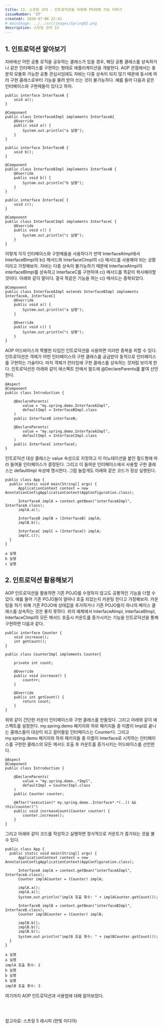 ```yaml
---
title: 13. 스프링 코어 - 인트로덕션을 이용해 POJO에 기능 더하기
issueNumber: '37'
createAt: 2020-07-08 22:41
# mainImage: ../../src/images/Spring02.png
description: 스프링 코어 13
---
```


## 1. 인트로덕션 알아보기

자바에선 어떤 공통 로직을 공유하는 클래스가 있을 경우, 해당 공통 클래스를 상속하거나 같은 인터페이스를 구현하는 형태로 애플리케이션을 개발한다. AOP 관점에서는 충분히 모듈화 가능한 공통 관심사임에도 자바는 다중 상속이 되지 않기 때문에 동시에 여러 구현 클래스로부터 기능을 물려 받아 쓰는 것이 불가능하다. 예를 들어 다음과 같은 인터페이스와 구현체들이 있다고 하자.

```java{numberLines: true}
public interface InterfaceA {
	void a();
}

@Component
public class InterfaceAImpl implements InterfaceA{
	@Override
	public void a() {
		System.out.println("a 실행");
	}
}
```

```java{numberLines: true}
public interface InterfaceB {
	void b();
}

@Component
public class InterfaceBImpl implements InterfaceB {
	@Override
	public void b() {
		System.out.println("b 실행");
	}
}
```

```java{numberLines: true}
public interface InterfaceC {
	void c();
}

@Component
public class InterfaceCImpl implements InterfaceC {
	@Override
	public void c() {
		System.out.println("c 실행");
	}
}
```

이렇게 각각 인터페이스와 구현체들을 사용하다가 만약 InterfaceAImpl에서 InterfaceBImpl의 b() 메서드와 InterfaceCImpl의 c() 메서드를 사용해야 되는 상황이라고 가정해보자. 자바는 다중 상속이 불가능하기 때문에 InterfaceAImpl이 interfaceBImpl를 상속하고 InterfaceC를 구현하여 c() 메서드를 똑같이 복사해야할 것이다. 아래와 같이 말이다. 결국 똑같은 기능을 하는 c() 메서드는 중복되었다.

```java{numberLines: true}
@Component
public class InterfaceAImpl extends InterfaceBImpl implements InterfaceA, InterfaceC{
	@Override
	public void a() {
		System.out.println("a 실행");
	}

	@Override
	public void c() {
		System.out.println("c 실행");
	}
}
```

AOP 어드바이스의 특별한 타입인 인트로덕션을 사용하면 이러한 중복을 피할 수 있다. 인트로덕션은 객체가 어떤 인터페이스의 구현 클래스를 공급받아 동적으로 인터페이스를 구현하는 기술이다. 마치 객체가 런타임에 구현 클래스를 상속하는 것처럼 보이게 한다. 인트로덕션은 아래와 같이 애스펙트 안에서 필드에 @DeclareParents를 붙여 선언한다.

```java{numberLines: true}
@Aspect
@Component
public class Introduction {

	@DeclareParents(
		value = "my.spring.demo.InterfaceAImpl",
		defaultImpl = InterfaceBImpl.class
	)
	public InterfaceB interfaceB;

	@DeclareParents(
		value = "my.spring.demo.InterfaceAImpl",
		defaultImpl = InterfaceCImpl.class
	)
	public InterfaceC interfaceC;
}
```

인트로덕션 대상 클래스는 value 속성으로 지정하고 이 어노테이션을 붙인 필드형에 따라 들여올 인터페이스가 결정된다. 그리고 이 들여온 인터페이스에서 사용할 구현 클래스는 defaultImpl 속성에 명시한다. 그럼 놀랍게도 아래와 같은 코드가 정상 실행된다.

```java{numberLines: true}
public class App {
  public static void main(String[] args) {
      ApplicationContext context = new AnnotationConfigApplicationContext(AppConfiguration.class);

      InterfaceA implA = context.getBean("interfaceAImpl", InterfaceA.class);
      implA.a();

      InterfaceB implB = (InterfaceB) implA;
      implB.b();

      InterfaceC implC = (InterfaceC) implA;
      implC.c();
  }
}
```

```shell
a 실행
b 실행
c 실행
```

## 2. 인트로덕션 활용해보기

AOP 인트로덕션을 활용하면 기존 POJO를 수정하지 않고도 공통적인 기능을 더할 수 있다. 예를 들어 기존 POJO들이 얼마나 호출 되었는지 카운팅 한다고 가정해보자. 카운팅을 하기 위해 기존 POJO에 상태값을 추가하거나 기존 POJO들이 하나의 베이스 클래스를 상속하는 것은 좋지 못하다. 위의 예제에서 InterfaceAImpl, InterfaceBImpl, InterfaceCImpl의 모든 메서드 호출시 카운트를 증가시키는 기능을 인트로덕션을 통해 구현하면 다음과 같다.

```java{numberLines: true}
public interface Counter {
	void increase();
	int getCount();
}

public class CounterImpl implements Counter{

	private int count;

	@Override
	public void increase() {
		count++;
	}

	@Override
	public int getCount() {
		return count;
	}
}
```

위와 같이 간단한 카운터 인터페이스와 구현 클래스를 만들었다. 그리고 아래와 같이 애스펙트를 설정한다. my.spring.demo 패키지와 하위 패키지들 중 이름이 Impl로 끝나는 클래스들이 대상이 되고 끌어들일 인터페이스는 Counter다. 그리고 my.spring.demo 패키지와 하위 패키지들 중 이름이 Interface로 시작하는 인터페이스를 구현한 클래스의 모든 메서드 호출 후 카운트를 증가시키는 어드바이스를 선언한다.

```java{numberLines: true}
@Aspect
@Component
public class Introduction {

	@DeclareParents(
		value = "my.spring.demo..*Impl",
		defaultImpl = CounterImpl.class
	)
	public Counter counter;

	@After("execution(* my.spring.demo..Interface*.*(..)) && this(counter)")
	public void increaseCount(Counter counter) {
		counter.increase();
	}
}
```

그리고 아래와 같이 코드를 작성하고 실행하면 정삭적으로 카운트가 증가되는 것을 볼 수 있다.

```java{numberLines: true}
public class App {
  public static void main(String[] args) {
      ApplicationContext context = new AnnotationConfigApplicationContext(AppConfiguration.class);

      InterfaceA implA = context.getBean("interfaceAImpl", InterfaceA.class);
      Counter implACounter = (Counter) implA;

      implA.a();
      implA.a();
      System.out.println("implA 호출 횟수: " + implACounter.getCount());

      InterfaceB implB = context.getBean("interfaceBImpl", InterfaceB.class);
      Counter implBCounter = (Counter) implB;

      implB.b();
      implB.b();
      implB.b();
      System.out.println("implB 호출 횟수: " + implBCounter.getCount());
  }
}
```

```shell
a 실행
a 실행
implA 호출 횟수: 2
b 실행
b 실행
b 실행
implB 호출 횟수: 3
```

여기까지 AOP 인트로덕션과 사용법에 대해 알아보았다.

<br/><br/>

참고자료: 스프링 5 레시피 (한빛 미디어)
